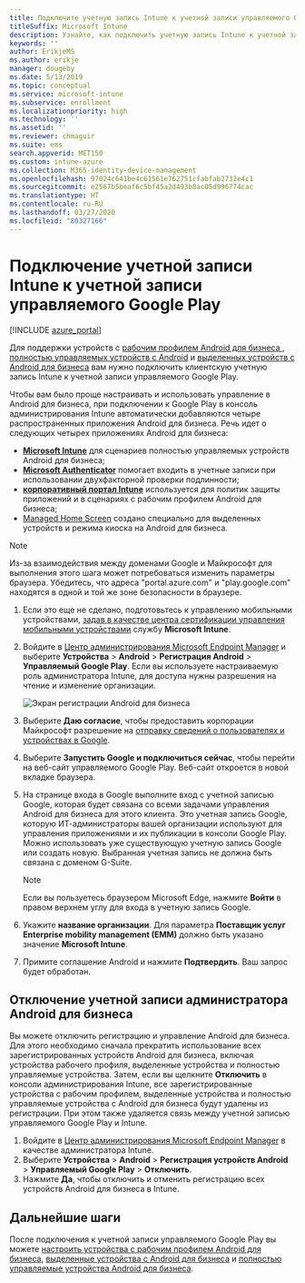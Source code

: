 ```yaml
---
title: Подключите учетную запись Intune к учетной записи управляемого Google Play.
titleSuffix: Microsoft Intune
description: Узнайте, как подключить учетную запись Intune к учетной записи управляемого Google Play.
keywords: ''
author: ErikjeMS
ms.author: erikje
manager: dougeby
ms.date: 5/13/2019
ms.topic: conceptual
ms.service: microsoft-intune
ms.subservice: enrollment
ms.localizationpriority: high
ms.technology: ''
ms.assetid: ''
ms.reviewer: chmaguir
ms.suite: ems
search.appverid: MET150
ms.custom: intune-azure
ms.collection: M365-identity-device-management
ms.openlocfilehash: 97024c641be4c61561e762751cfabfab2732e4c1
ms.sourcegitcommit: e2567b5beaf6c5bf45a2d493b8ac05d996774cac
ms.translationtype: HT
ms.contentlocale: ru-RU
ms.lasthandoff: 03/27/2020
ms.locfileid: "80327166"
---
```

# <a name="connect-your-intune-account-to-your-managed-google-play-account"></a>Подключение учетной записи Intune к учетной записи управляемого Google Play

[!INCLUDE [azure_portal](../includes/azure_portal.md)]

Для поддержки устройств с [рабочим профилем Android для бизнеса ](android-work-profile-enroll.md), [полностью управляемых устройств с Android](android-fully-managed-enroll.md) и [выделенных устройств с Android для бизнеса](android-kiosk-enroll.md) вам нужно подключить клиентскую учетную запись Intune к учетной записи управляемого Google Play.  

Чтобы вам было проще настраивать и использовать управление в Android для бизнеса, при подключении к Google Play в консоль администрирования Intune автоматически добавляются четыре распространенных приложения Android для бизнеса. Речь идет о следующих четырех приложениях Android для бизнеса:

- **[Microsoft Intune](https://play.google.com/store/apps/details?id=com.microsoft.intune)** для сценариев полностью управляемых устройств Android для бизнеса;
- **[Microsoft Authenticator](https://play.google.com/store/apps/details?id=com.azure.authenticator)** помогает входить в учетные записи при использовании двухфакторной проверки подлинности;
- **[корпоративный портал Intune](https://play.google.com/store/apps/details?id=com.microsoft.windowsintune.companyportal)** используется для политик защиты приложений и в сценариях с рабочим профилем Android для бизнеса;
- [Managed Home Screen](https://play.google.com/store/apps/details?id=com.microsoft.launcher.enterprise) создано специально для выделенных устройств и режима киоска на Android для бизнеса.

> [!NOTE]
> Из-за взаимодействия между доменами Google и Майкрософт для выполнения этого шага может потребоваться изменить параметры браузера.  Убедитесь, что адреса "portal.azure.com" и "play.google.com" находятся в одной и той же зоне безопасности в браузере.

1. Если это еще не сделано, подготовьтесь к управлению мобильными устройствами, [задав в качестве центра сертификации управления мобильными устройствами](../fundamentals/mdm-authority-set.md) службу **Microsoft Intune**.
2. Войдите в [Центр администрирования Microsoft Endpoint Manager](https://go.microsoft.com/fwlink/?linkid=2109431) и выберите **Устройства** > **Android** > **Регистрация Android** > **Управляемый Google Play**.  Если вы используете настраиваемую роль администратора Intune, для доступа нужны разрешения на чтение и изменение организации.
   
   ![Экран регистрации Android для бизнеса](./media/connect-intune-android-enterprise/android-work-bind.png)

3. Выберите **Даю согласие**, чтобы предоставить корпорации Майкрософт разрешение на [отправку сведений о пользователях и устройствах в Google](../protect/data-intune-sends-to-google.md). 
   
4. Выберите **Запустить Google и подключиться сейчас**, чтобы перейти на веб-сайт управляемого Google Play. Веб-сайт откроется в новой вкладке браузера.
  
5. На странице входа в Google выполните вход с учетной записью Google, которая будет связана со всеми задачами управления Android для бизнеса для этого клиента. Это учетная запись Google, которую ИТ-администраторы вашей организации используют для управления приложениями и их публикации в консоли Google Play. Можно использовать уже существующую учетную запись Google или создать новую. Выбранная учетная запись не должна быть связана с доменом G-Suite.
    
    > [!Note]
    > Если вы пользуетесь браузером Microsoft Edge, нажмите **Войти** в правом верхнем углу для входа в учетную запись Google.

6. Укажите **название организации**. Для параметра **Поставщик услуг Enterprise mobility management (EMM)** должно быть указано значение **Microsoft Intune**.

7. Примите соглашение Android и нажмите **Подтвердить**. Ваш запрос будет обработан.

## <a name="disconnect-your-android-enterprise-administrative-account"></a>Отключение учетной записи администратора Android для бизнеса

Вы можете отключить регистрацию и управление Android для бизнеса. Для этого необходимо сначала прекратить использование всех зарегистрированных устройств Android для бизнеса, включая устройства рабочего профиля, выделенные устройства и полностью управляемые устройства. Затем, если вы щелкните **Отключить** в консоли администрирования Intune, все зарегистрированные устройства с рабочим профилем, выделенные устройства и полностью управляемые устройства с Android для бизнеса будут удалены из регистрации. При этом также удаляется связь между учетной записью управляемого Google Play и Intune.

1. Войдите в [Центр администрирования Microsoft Endpoint Manager](https://go.microsoft.com/fwlink/?linkid=2109431) в качестве администратора Intune.
2. Выберите **Устройства** > **Android** > **Регистрация устройств Android** > **Управляемый Google Play** > **Отключить**.
3. Нажмите **Да**, чтобы отключить и отменить регистрацию всех устройств Android для бизнеса в Intune.

## <a name="next-steps"></a>Дальнейшие шаги

После подключения к учетной записи управляемого Google Play вы можете [настроить устройства с рабочим профилем Android для бизнеса](android-work-profile-enroll.md), [выделенные устройства с Android для бизнеса](android-kiosk-enroll.md) и [полностью управляемые устройства Android для бизнеса](android-fully-managed-enroll.md).
